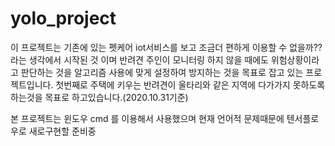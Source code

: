 # yolo_project
이 프로젝트는 기존에 있는 펫케어 iot서비스를 보고 조금더 편하게 이용할 수 없을까?? 라는 생각에서 시작된 것 이며
반려견 주인이 모니터링 하지 않을 때에도 위험상황이라고 판단하는 것을 알고리즘 사용에 맞게 설정하여 방지하는 것을 목표로 잡고 있는 프로젝트입니다.
첫번째로 주택에 키우는 반려견이 울타리와 같은 지역에 다가가지 못하도록 하는것을 목표로 하고있습니다.(2020.10.31기준)

본 프로젝트는 윈도우 cmd 를 이용해서 사용했으며 현재 언어적 문제때문에 텐서플로우로 새로구현할 준비중
